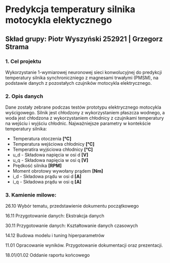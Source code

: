 # Predykcja temperatury silnika motocykla elektycznego

## Skład grupy: Piotr Wyszyński 252921 | Grzegorz Strama 
### 1. Cel projektu

Wykorzystanie 1-wymiarowej neuronowej sieci konwolucyjnej do predykcji temperatury silnika synchroniczniego z magnesami trwałymi (PMSM), na podstawie danych z pozostałych czujników motocykla elektrycznego.

### 2. Opis danych

Dane zostały zebrane podczas testów prototypu elektrycznego motocykla wyścigowego. Silnik jest chłodzony z wykorzystaniem płaszcza wodnego, a woda jest chłodzona z wykorzystaniem chłodnicy z czujnikami temperatury na wejściu i wyjściu chłodnic.
Najważniejsze parametry w kontekście temperatury silnika:

* Temperatura otoczenia **[°C]**
* Temperatura wejściowa chłodnicy **[°C]**
* Temperatira wyjściowa chłodnicy **[°C]**
* u_d - Składowa napięcia w osi d **[V]**
* u_q - Składowa napięcia w osi q **[V]**
* Prędkość silnika **[RPM]**
* Moment obrotowy wywołany prądem **[Nm]**
* i_d - Składowa prądu w osi d **[A]**
* i_q - Składowa prądu w osi q **[A]**

### 3. Kamienie milowe:

26.10	Wybór tematu, przedstawienie dokumentu początkowego

16.11	Przygotowanie danych: Ekstrakcja danych

30.11	Przygotowanie danych: Kształtowanie danych czasowych

14.12	Budowa modelu i tuning hiperparametrów

11.01	Opracowanie wyników. Przygotowanie dokumentacji oraz prezentacji.

18.01/01.02	Oddanie raportu końcowego

